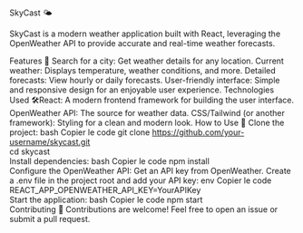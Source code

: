 SkyCast 🌤️

SkyCast is a modern weather application built with React, 
leveraging the OpenWeather API to provide accurate and real-time weather forecasts.

Features 🚀
Search for a city: Get weather details for any location.
Current weather: Displays temperature, weather conditions, and more.
Detailed forecasts: View hourly or daily forecasts.
User-friendly interface: Simple and responsive design for an enjoyable user experience.
Technologies Used 🛠️React: 
A modern frontend framework for building the user interface.
OpenWeather API: The source for weather data.
CSS/Tailwind (or another framework): Styling for a clean and modern look.
How to Use 📖
Clone the project:
bash
Copier le code
git clone https://github.com/your-username/skycast.git  
cd skycast  
Install dependencies:
bash
Copier le code
npm install  
Configure the OpenWeather API:
Get an API key from OpenWeather.
Create a .env file in the project root and add your API key:
env
Copier le code
REACT_APP_OPENWEATHER_API_KEY=YourAPIKey  
Start the application:
bash
Copier le code
npm start  
Contributing 🤝
Contributions are welcome! Feel free to open an issue or submit a pull request.
